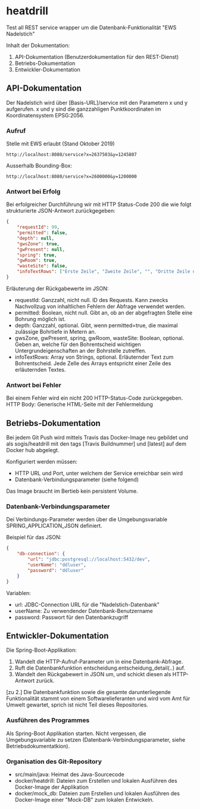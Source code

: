 # heatdrill
Test all
REST service wrapper um die Datenbank-Funktionalität "EWS Nadelstich"

Inhalt der Dokumentation:
1. API-Dokumentation (Benutzerdokumentation für den REST-Dienst)
2. Betriebs-Dokumentation
3. Entwickler-Dokumentation

## API-Dokumentation
Der Nadelstich wird über [Basis-URL]/service mit den Parametern x und y aufgerufen.
x und y sind die ganzzahligen Punktkoordinaten im Koordinatensystem EPSG:2056.

### Aufruf
Stelle mit EWS erlaubt (Stand Oktober 2019)
```http
http://localhost:8080/service?x=2637503&y=1245807  
```
Ausserhalb Bounding-Box:
```http
http://localhost:8080/service?x=2600000&y=1200000  
```

### Antwort bei Erfolg
Bei erfolgreicher Durchführung wir mit HTTP Status-Code 200 die wie folgt strukturierte JSON-Antwort zurückgegeben:
```json
{
	"requestId": 99,
	"permitted": false,
	"depth": null,
	"gwsZone": true,
	"gwPresent": null,
	"spring": true,
	"gwRoom": true,
	"wasteSite": false,
	"infoTextRows": ["Erste Zeile", "Zweite Zeile", "", "Dritte Zeile nach Leerzeile"]
}
```

Erläuterung der Rückgabewerte im JSON: 
* requestId: Ganzzahl, nicht null. ID des Requests. Kann zwecks Nachvollzug von inhaltlichen Fehlern der Abfrage verwendet werden.
* permitted: Boolean, nicht null. Gibt an, ob an der abgefragten Stelle eine Bohrung möglich ist.
* depth: Ganzzahl, optional. Gibt, wenn permitted=true, die maximal zulässige Bohrtiefe in Metern an.
* gwsZone, gwPresent, spring, gwRoom, wasteSite: Boolean, optional. Geben an, welche für den Bohrentscheid wichtigen Untergrundeigenschaften an der Bohrstelle zutreffen.
* infoTextRows: Array von Strings, optional. Erläuternder Text zum Bohrentscheid. Jede Zelle des Arrays entspricht einer Zeile des erläuternden Textes.

### Antwort bei Fehler
Bei einem Fehler wird ein nicht 200 HTTP-Status-Code zurückgegeben. HTTP Body: Generische HTML-Seite mit der Fehlermeldung

## Betriebs-Dokumentation

Bei jedem Git Push wird mittels Travis das Docker-Image neu gebildet und als sogis/heatdrill mit den tags [Travis Buildnummer] und [latest] auf dem Docker hub abgelegt.

Konfiguriert werden müssen:
* HTTP URL und Port, unter welchem der Service erreichbar sein wird
* Datenbank-Verbindungsparameter (siehe folgend)

Das Image braucht im Bertieb kein persistent Volume. 

### Datenbank-Verbindungsparameter
Dei Verbindungs-Parameter werden über die Umgebungsvariable SPRING_APPLICATION_JSON definiert.

Beispiel für das JSON:
```json
{
	"db-connection": {
		"url": "jdbc:postgresql://localhost:5432/dev",
		"userName": "ddluser",
		"password": "ddluser"
	}
}
```

Variablen:
* url: JDBC-Connection URL für die "Nadelstich-Datenbank"
* userName: Zu verwendender Datenbank-Benutzername
* password: Passwort für den Datenbankzugriff

## Entwickler-Dokumentation

Die Spring-Boot-Applikation:
1. Wandelt die HTTP-Aufruf-Parameter um in eine Datenbank-Abfrage.
2. Ruft die Datenbankfunktion entscheidung.entscheidung_detail(..) auf. 
3. Wandelt den Rückgabewert in JSON um, und schickt diesen als HTTP-Antwort zurück.

[zu 2.] Die Datenbankfunktion sowie die gesamte darunterliegende Funktionalität stammt von einem Softwarelieferanten und wird vom Amt für Umwelt gewartet, sprich ist nicht Teil dieses Repositories.

### Ausführen des Programmes
Als Spring-Boot Applikation starten. Nicht vergessen, die Umgebungsvariable zu setzen (Datenbank-Verbindungsparameter, siehe Betriebsdokumentatkion).

### Organisation des Git-Repository
* src/main/java: Heimat des Java-Sourcecode 
* docker/heatdrill: Dateien zum Erstellen und lokalen Ausführen des Docker-Image der Applikation
* docker/mock_db: Dateien zum Erstellen und lokalen Ausführen des Docker-Image einer "Mock-DB" zum lokalen Entwickeln.





